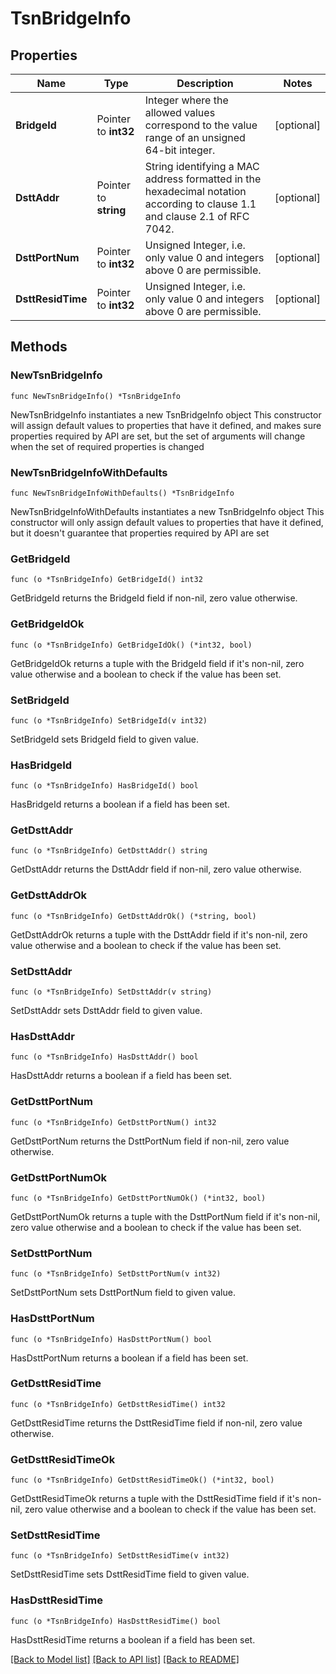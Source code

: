 # TsnBridgeInfo

## Properties

Name | Type | Description | Notes
------------ | ------------- | ------------- | -------------
**BridgeId** | Pointer to **int32** | Integer where the allowed values correspond to the value range of an unsigned 64-bit integer.  | [optional] 
**DsttAddr** | Pointer to **string** | String identifying a MAC address formatted in the hexadecimal notation according to clause 1.1 and clause 2.1 of RFC 7042.  | [optional] 
**DsttPortNum** | Pointer to **int32** | Unsigned Integer, i.e. only value 0 and integers above 0 are permissible. | [optional] 
**DsttResidTime** | Pointer to **int32** | Unsigned Integer, i.e. only value 0 and integers above 0 are permissible. | [optional] 

## Methods

### NewTsnBridgeInfo

`func NewTsnBridgeInfo() *TsnBridgeInfo`

NewTsnBridgeInfo instantiates a new TsnBridgeInfo object
This constructor will assign default values to properties that have it defined,
and makes sure properties required by API are set, but the set of arguments
will change when the set of required properties is changed

### NewTsnBridgeInfoWithDefaults

`func NewTsnBridgeInfoWithDefaults() *TsnBridgeInfo`

NewTsnBridgeInfoWithDefaults instantiates a new TsnBridgeInfo object
This constructor will only assign default values to properties that have it defined,
but it doesn't guarantee that properties required by API are set

### GetBridgeId

`func (o *TsnBridgeInfo) GetBridgeId() int32`

GetBridgeId returns the BridgeId field if non-nil, zero value otherwise.

### GetBridgeIdOk

`func (o *TsnBridgeInfo) GetBridgeIdOk() (*int32, bool)`

GetBridgeIdOk returns a tuple with the BridgeId field if it's non-nil, zero value otherwise
and a boolean to check if the value has been set.

### SetBridgeId

`func (o *TsnBridgeInfo) SetBridgeId(v int32)`

SetBridgeId sets BridgeId field to given value.

### HasBridgeId

`func (o *TsnBridgeInfo) HasBridgeId() bool`

HasBridgeId returns a boolean if a field has been set.

### GetDsttAddr

`func (o *TsnBridgeInfo) GetDsttAddr() string`

GetDsttAddr returns the DsttAddr field if non-nil, zero value otherwise.

### GetDsttAddrOk

`func (o *TsnBridgeInfo) GetDsttAddrOk() (*string, bool)`

GetDsttAddrOk returns a tuple with the DsttAddr field if it's non-nil, zero value otherwise
and a boolean to check if the value has been set.

### SetDsttAddr

`func (o *TsnBridgeInfo) SetDsttAddr(v string)`

SetDsttAddr sets DsttAddr field to given value.

### HasDsttAddr

`func (o *TsnBridgeInfo) HasDsttAddr() bool`

HasDsttAddr returns a boolean if a field has been set.

### GetDsttPortNum

`func (o *TsnBridgeInfo) GetDsttPortNum() int32`

GetDsttPortNum returns the DsttPortNum field if non-nil, zero value otherwise.

### GetDsttPortNumOk

`func (o *TsnBridgeInfo) GetDsttPortNumOk() (*int32, bool)`

GetDsttPortNumOk returns a tuple with the DsttPortNum field if it's non-nil, zero value otherwise
and a boolean to check if the value has been set.

### SetDsttPortNum

`func (o *TsnBridgeInfo) SetDsttPortNum(v int32)`

SetDsttPortNum sets DsttPortNum field to given value.

### HasDsttPortNum

`func (o *TsnBridgeInfo) HasDsttPortNum() bool`

HasDsttPortNum returns a boolean if a field has been set.

### GetDsttResidTime

`func (o *TsnBridgeInfo) GetDsttResidTime() int32`

GetDsttResidTime returns the DsttResidTime field if non-nil, zero value otherwise.

### GetDsttResidTimeOk

`func (o *TsnBridgeInfo) GetDsttResidTimeOk() (*int32, bool)`

GetDsttResidTimeOk returns a tuple with the DsttResidTime field if it's non-nil, zero value otherwise
and a boolean to check if the value has been set.

### SetDsttResidTime

`func (o *TsnBridgeInfo) SetDsttResidTime(v int32)`

SetDsttResidTime sets DsttResidTime field to given value.

### HasDsttResidTime

`func (o *TsnBridgeInfo) HasDsttResidTime() bool`

HasDsttResidTime returns a boolean if a field has been set.


[[Back to Model list]](../README.md#documentation-for-models) [[Back to API list]](../README.md#documentation-for-api-endpoints) [[Back to README]](../README.md)


